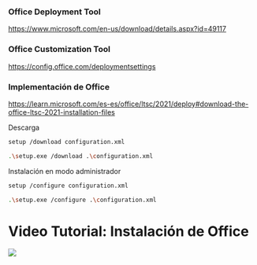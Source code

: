 ### Office Deployment Tool

https://www.microsoft.com/en-us/download/details.aspx?id=49117

### Office Customization Tool

https://config.office.com/deploymentsettings

### Implementación de Office

https://learn.microsoft.com/es-es/office/ltsc/2021/deploy#download-the-office-ltsc-2021-installation-files

Descarga

```sh
setup /download configuration.xml
```

```sh
.\setup.exe /download .\configuration.xml
```

Instalación en modo administrador

```sh
setup /configure configuration.xml
```

```sh
.\setup.exe /configure .\configuration.xml
```

# Video Tutorial: Instalación de Office

<a href="https://youtu.be/LXX2TqORVic">
<img src="https://i.ytimg.com/vi_webp/LXX2TqORVic/maxresdefault.webp">
</a>
